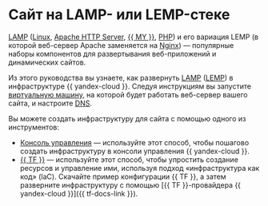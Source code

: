 # Сайт на LAMP- или LEMP-стеке

[LAMP](https://ru.wikipedia.org/wiki/LAMP) ([Linux](https://www.linux.org/), [Apache HTTP Server](https://httpd.apache.org/), [{{ MY }}](https://www.mysql.com/), [PHP](https://www.php.net/)) и его вариация LEMP (в которой веб-сервер Apache заменяется на [Nginx](https://www.nginx.com/)) — популярные наборы компонентов для развертывания веб-приложений и динамических сайтов.

Из этого руководства вы узнаете, как развернуть [LAMP](/marketplace/products/yc/lamp) ([LEMP](/marketplace/products/yc/lemp)) в инфраструктуре {{ yandex-cloud }}. Следуя инструкциям вы запустите [виртуальную машину](../../compute/concepts/vm.md), на которой будет работать веб-сервер вашего сайта, и настроите [DNS](../../glossary/dns.md).

Вы можете создать инфраструктуру для сайта с помощью одного из инструментов:
* [Консоль управления](../../tutorials/web/lamp-lemp/console.md) — используйте этот способ, чтобы пошагово создать инфраструктуру в консоли управления {{ yandex-cloud }}.
* [{{ TF }}](../../tutorials/web/lamp-lemp/terraform.md) — используйте этот способ, чтобы упростить создание ресурсов и управление ими, используя подход «инфраструктура как код» (IaC). Скачайте пример конфигурации {{ TF }}, а затем разверните инфраструктуру с помощью [{{ TF }}-провайдера {{ yandex-cloud }}]({{ tf-docs-link }}).